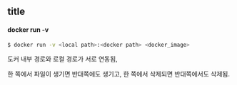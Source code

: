 ## title



#### docker run -v
```bash
$ docker run -v <local path>:<docker path> <docker_image> 
```
도커 내부 경로와 로컬 경로가 서로 연동됨, 

한 쪽에서 파일이 생기면 반대쪽에도 생기고, 한 쪽에서 삭제되면 반대쪽에서도 삭제됨.